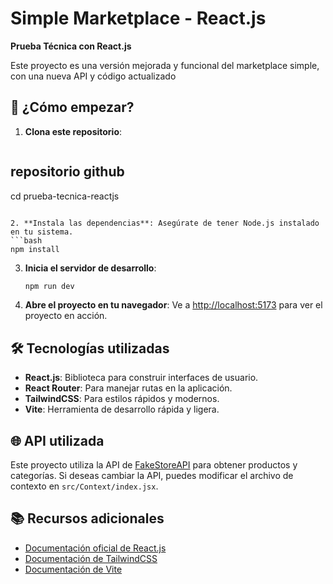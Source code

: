 # Simple Marketplace - React.js

**Prueba Técnica con React.js**

Este proyecto es una versión mejorada y funcional del marketplace simple, con una nueva API y código actualizado

## 🚀 ¿Cómo empezar?

1. **Clona este repositorio**:
   ```bash
## repositorio github
   cd prueba-tecnica-reactjs
   ```

2. **Instala las dependencias**: Asegúrate de tener Node.js instalado en tu sistema.
   ```bash
   npm install
   ```

3. **Inicia el servidor de desarrollo**:
   ```bash
   npm run dev
   ```

4. **Abre el proyecto en tu navegador**: Ve a [http://localhost:5173](http://localhost:5173) para ver el proyecto en acción.

## 🛠️ Tecnologías utilizadas
- **React.js**: Biblioteca para construir interfaces de usuario.
- **React Router**: Para manejar rutas en la aplicación.
- **TailwindCSS**: Para estilos rápidos y modernos.
- **Vite**: Herramienta de desarrollo rápida y ligera.

## 🌐 API utilizada
Este proyecto utiliza la API de [FakeStoreAPI](https://fakestoreapi.com) para obtener productos y categorías. Si deseas cambiar la API, puedes modificar el archivo de contexto en `src/Context/index.jsx`.

## 📚 Recursos adicionales
- [Documentación oficial de React.js](https://reactjs.org)
- [Documentación de TailwindCSS](https://tailwindcss.com)
- [Documentación de Vite](https://vitejs.dev)